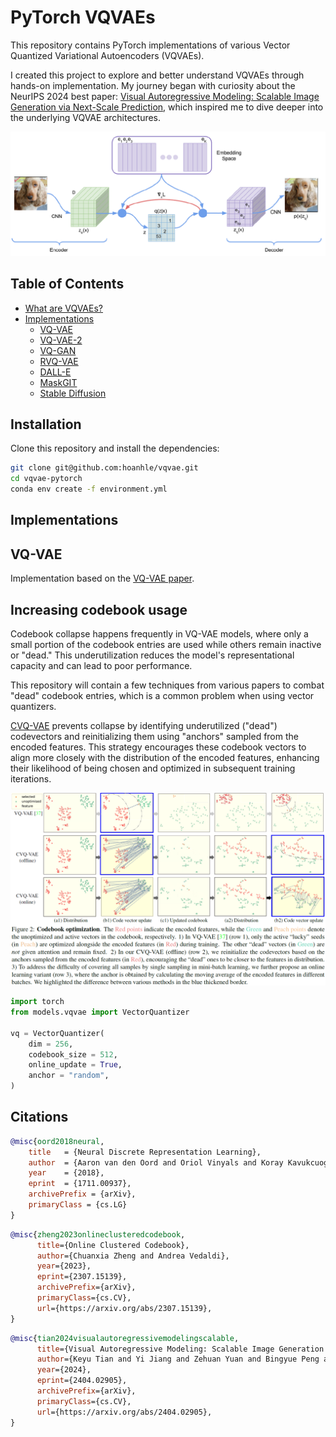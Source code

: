# PyTorch VQVAEs

This repository contains PyTorch implementations of various Vector Quantized Variational Autoencoders (VQVAEs).

I created this project to explore and better understand VQVAEs through hands-on implementation. My journey began with curiosity about the NeurIPS 2024 best paper: [Visual Autoregressive Modeling: Scalable Image Generation via Next-Scale Prediction](https://arxiv.org/abs/2404.02905), which inspired me to dive deeper into the underlying VQVAE architectures.

![vqvae](images/vqvae.png)

## Table of Contents
  * [What are VQVAEs?](#what-are-vqvaes)
  * [Implementations](#implementations)
    + [VQ-VAE](#vq-vae)
    + [VQ-VAE-2](#vq-vae-2)
    + [VQ-GAN](#vq-gan)
    + [RVQ-VAE](#rvq-vae)
    + [DALL-E](#dall-e)
    + [MaskGIT](#maskgit)
    + [Stable Diffusion](#stable-diffusion)

## Installation

Clone this repository and install the dependencies:

```bash
git clone git@github.com:hoanhle/vqvae.git
cd vqvae-pytorch
conda env create -f environment.yml
```

## Implementations

## VQ-VAE

Implementation based on the [VQ-VAE paper](https://arxiv.org/abs/1711.00937).


## Increasing codebook usage

Codebook collapse happens frequently in VQ-VAE models, where only a small portion of the codebook entries are used while others remain inactive or "dead." This underutilization reduces the model's representational capacity and can lead to poor performance. 

This repository will contain a few techniques from various papers to combat "dead" codebook entries, which is a common problem when using vector quantizers.

[CVQ-VAE](https://arxiv.org/abs/2307.15139) prevents collapse by identifying underutilized ("dead") codevectors and reinitializing them using "anchors" sampled from the encoded features. This strategy encourages these codebook vectors to align more closely with the distribution of the encoded features, enhancing their likelihood of being chosen and optimized in subsequent training iterations.

![cvq-vae](images/cvq-vae.png)

```python
import torch
from models.vqvae import VectorQuantizer

vq = VectorQuantizer(
    dim = 256,
    codebook_size = 512,
    online_update = True,
    anchor = "random",
)
```


## Citations

```bibtex
@misc{oord2018neural,
    title   = {Neural Discrete Representation Learning},
    author  = {Aaron van den Oord and Oriol Vinyals and Koray Kavukcuoglu},
    year    = {2018},
    eprint  = {1711.00937},
    archivePrefix = {arXiv},
    primaryClass = {cs.LG}
}
```

```bibtex
@misc{zheng2023onlineclusteredcodebook,
      title={Online Clustered Codebook}, 
      author={Chuanxia Zheng and Andrea Vedaldi},
      year={2023},
      eprint={2307.15139},
      archivePrefix={arXiv},
      primaryClass={cs.CV},
      url={https://arxiv.org/abs/2307.15139}, 
}
```

```bibtex
@misc{tian2024visualautoregressivemodelingscalable,
      title={Visual Autoregressive Modeling: Scalable Image Generation via Next-Scale Prediction}, 
      author={Keyu Tian and Yi Jiang and Zehuan Yuan and Bingyue Peng and Liwei Wang},
      year={2024},
      eprint={2404.02905},
      archivePrefix={arXiv},
      primaryClass={cs.CV},
      url={https://arxiv.org/abs/2404.02905}, 
}
```